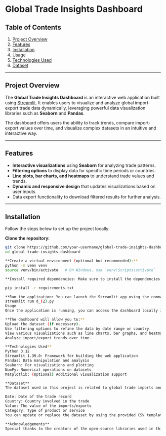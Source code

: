 # Global Trade Insights Dashboard



## Table of Contents
1. [Project Overview](#project-overview)
2. [Features](#features)
3. [Installation](#installation)
4. [Usage](#usage)
5. [Technologies Used](#technologies-used)
6. [Dataset](#dataset)

---

## Project Overview

The **Global Trade Insights Dashboard** is an interactive web application built using [Streamlit](https://streamlit.io/). It enables users to visualize and analyze global import-export trade data dynamically, leveraging powerful data visualization libraries such as **Seaborn** and **Pandas**. 

The dashboard offers users the ability to track trends, compare import-export values over time, and visualize complex datasets in an intuitive and interactive way.

---

## Features

- **Interactive visualizations** using **Seaborn** for analyzing trade patterns.
- **Filtering options** to display data for specific time periods or countries.
- **Line plots, bar charts, and heatmaps** to understand trade values and trends.
- **Dynamic and responsive design** that updates visualizations based on user inputs.
- Data export functionality to download filtered results for further analysis.

---

## Installation

Follow the steps below to set up the project locally:

**Clone the repository**:
   ```bash
   git clone https://github.com/your-username/global-trade-insights-dashboard.git
   cd global-trade-insights-dashboard

**Create a virtual environment (optional but recommended):**
python -m venv venv
source venv/bin/activate   # On Windows, use `venv\Scripts\activate`

**Install required dependencies: Make sure to install the dependencies listed in requirements.txt.**

pip install -r requirements.txt

**Run the application: You can launch the Streamlit app using the command below:**
streamlit run d_(2).py
Usage
Once the application is running, you can access the dashboard locally in your browser at http://localhost:8501.

**The dashboard will allow you to:**
Upload the dataset (if necessary).
Use filtering options to refine the data by date range or country.
View various visualizations such as line charts, bar graphs, and heatmaps.
Analyze import/export trends over time.

**Technologies Used**
Python 3.12
Streamlit 1.39.0: Framework for building the web application
Pandas: Data manipulation and analysis
Seaborn: For visualizations and plotting
NumPy: Numerical operations on datasets
Matplotlib: (Optional) Additional visualization support

**Dataset**
The dataset used in this project is related to global trade imports and exports. It includes the following columns:

Date: Date of the trade record
Country: Country involved in the trade
Value: The value of the imports/exports
Category: Type of product or service
You can update or replace the dataset by using the provided CSV template Imports_Exports_Dataset.csv. Make sure the column names match the expected format.

**Acknowledgements**
Special thanks to the creators of the open-source libraries used in this project. Also, thank you to Streamlit for providing such an amazing platform for data visualization.

